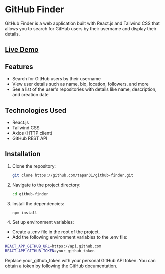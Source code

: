 # GitHub Finder

GitHub Finder is a web application built with React.js and Tailwind CSS that allows you to search for GitHub users by their username and display their details.

## [Live Demo](https://github-finder-lyart-gamma.vercel.app/)

## Features

- Search for GitHub users by their username
- View user details such as name, bio, location, followers, and more
- See a list of the user's repositories with details like name, description, and creation date

## Technologies Used

- React.js
- Tailwind CSS
- Axios (HTTP client)
- GitHub REST API

## Installation

1. Clone the repository:

   ```bash
   git clone https://github.com/tapan31/github-finder.git

2. Navigate to the project directory:

   ````bash
   cd github-finder
3. Install the dependencies:

   ````bash
   npm install
4. Set up environment variables:
  - Create a .env file in the root of the project.
  - Add the following environment variables to the .env file:  
  
   ```bash
   REACT_APP_GITHUB_URL=https://api.github.com
   REACT_APP_GITHUB_TOKEN=your_github_token
```
 Replace your_github_token with your personal GitHub API token. You can obtain a token by following the GitHub documentation.
